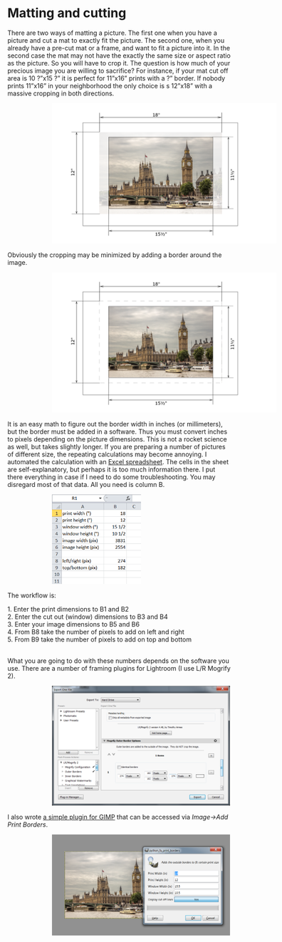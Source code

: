 <!DOCTYPE html>
<html>
<head>
<!--<meta charset="UTF-8">-->
<meta name="keywords" content="frame,mat,print,Lightroom,GIMP">
<meta name="author" content="Serge Yuschenko">
</head>

<body>

<h1>Matting and cutting</h1>

<p>There are two ways of matting a picture. The first one when you have a picture and cut a mat to exactly fit the picture. The second one, when you already have a pre-cut mat or a frame, and want to fit a picture into it. In the second case the mat may not have the exactly the same size or aspect ratio as the picture. So you will have to crop it. The question is how much of your precious image you are willing to sacrifice? For instance, if your mat cut off area is 10 ?”x15 ?” it is perfect for 11”x16” prints with a ?” border. If nobody prints 11”x16” in your neighborhood the only choice is s 12”x18” with a massive cropping in both directions.</p>

<left>
<img style="margin-left: 100px;" width="700" src="before.png" />
</left>

<p>Obviously the cropping may be minimized by adding a border around the image.</p>

<left>
<img style="margin-left: 100px;" width="700" src="after.png" />
</left>

<p>It is an easy math to figure out the border width in inches (or millimeters), but the border must be added in a software. Thus you must convert inches to pixels depending on the picture dimensions. This is not a rocket science as well, but takes slightly longer. If you are preparing a number of pictures of different size, the repeating calculations may become annoying. I automated the calculation with an <a href="print_borders.xlsx" target="_blank">Excel spreadsheet</a>. The cells in the sheet are self-explanatory, but perhaps it is too much information there. I put there everything in case if I need to do some troubleshooting. You may disregard most of that data. All you need is column B.</p>

<left>
<img style="margin-left: 100px;" width="200" src="excel.png" />
</left>

<p>The workflow is:</p>
1.	Enter the print dimensions to B1 and B2<br>
2.	Enter the cut out (window) dimensions to B3 and B4<br>
3.	Enter your image dimensions to B5 and B6<br>
4.	From B8 take the number of pixels to add on left and right<br>
5.	From B9 take the number of pixels to add on top and bottom<br>
<br>
<p>What you are going to do with these numbers depends on the software you use. There are a number of framing plugins for Lightroom (I use L/R Mogrify 2).</p>

<left>
<img style="margin-left: 100px;" width="400" src="mogrify.png" />
</left>

<p>I also wrote <a href="print_borders.py" target="_blank">a simple plugin for GIMP</a> that can be accessed via <i>Image->Add Print Borders</i>.</p>

<left>
<img style="margin-left: 100px;" width="400" src="gimp.png" />
</left>

<body/>
